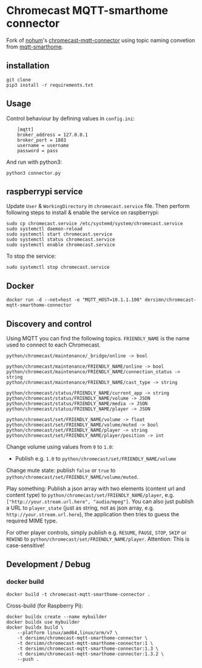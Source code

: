 # Chromecast MQTT-smarthome connector

Fork of [nohum](https://github.com/nohum)'s [chromecast-mqtt-connector](https://github.com/nohum/chromecast-mqtt-connector) using topic naming convetion from [mqtt-smarthome](https://github.com/mqtt-smarthome/mqtt-smarthome).

## installation

	git clone 
	pip3 install -r requirements.txt

## Usage

Control behaviour by defining values in `config.ini`:

```config
    [mqtt]
    broker_address = 127.0.0.1 
    broker_port = 1883 
    username = username 
    password = pass
```

And run with python3:

	python3 connector.py

## raspberrypi service

Update `User` & `WorkingDirectory` in `chromecast.service` file.
Then perform following steps to install & enable the service on raspberrypi:

    sudo cp chromecast.service /etc/systemd/system/chromecast.service
    sudo systemctl daemon-reload
    sudo systemctl start chromecast.service
    sudo systemctl status chromecast.service
    sudo systemctl enable chromecast.service

To stop the service:

    sudo systemctl stop chromecast.service

## Docker

	docker run -d --net=host -e "MQTT_HOST=10.1.1.100" dersimn/chromecast-mqtt-smarthome-connector

## Discovery and control

Using MQTT you can find the following topics. `FRIENDLY_NAME` is the name used to connect
to each Chromecast.

	python/chromecast/maintenance/_bridge/online -> bool

	python/chromecast/maintenance/FRIENDLY_NAME/online -> bool
	python/chromecast/maintenance/FRIENDLY_NAME/connection_status -> string
	python/chromecast/maintenance/FRIENDLY_NAME/cast_type -> string

	python/chromecast/status/FRIENDLY_NAME/current_app -> string
	python/chromecast/status/FRIENDLY_NAME/volume -> JSON
    python/chromecast/status/FRIENDLY_NAME/media -> JSON 
    python/chromecast/status/FRIENDLY_NAME/player -> JSON
	
    python/chromecast/set/FRIENDLY_NAME/volume -> float
	python/chromecast/set/FRIENDLY_NAME/volume/muted -> bool
	python/chromecast/set/FRIENDLY_NAME/player -> string
	python/chromecast/set/FRIENDLY_NAME/player/position -> int


Change volume using values from `0` to `1.0`:

* Publish e.g. `1.0` to `python/chromecast/set/FRIENDLY_NAME/volume`

Change mute state: publish `false` or `true` to `python/chromecast/set/FRIENDLY_NAME/volume/muted`.

Play something: Publish a json array with two elements (content url and content type) to
`python/chromecast/set/FRIENDLY_NAME/player`, e.g. `["http://your.stream.url.here", "audio/mpeg"]`.
You can also just publish a URL to `player_state` (just as string, not as json array, e.g.
`http://your.stream.url.here`), the application then tries to guess the required MIME type.

For other player controls, simply publish e.g. `RESUME`, `PAUSE`, `STOP`, `SKIP` or `REWIND` to
`python/chromecast/set/FRIENDLY_NAME/player`. Attention: This is case-sensitive!

## Development / Debug

### docker build

	docker build -t chromecast-mqtt-smarthome-connector .

Cross-build (for Raspberry Pi):

    docker buildx create --name mybuilder
    docker buildx use mybuilder
    docker buildx build \
        --platform linux/amd64,linux/arm/v7 \
        -t dersimn/chromecast-mqtt-smarthome-connector \
        -t dersimn/chromecast-mqtt-smarthome-connector:1 \
        -t dersimn/chromecast-mqtt-smarthome-connector:1.3 \
        -t dersimn/chromecast-mqtt-smarthome-connector:1.3.2 \
        --push .
